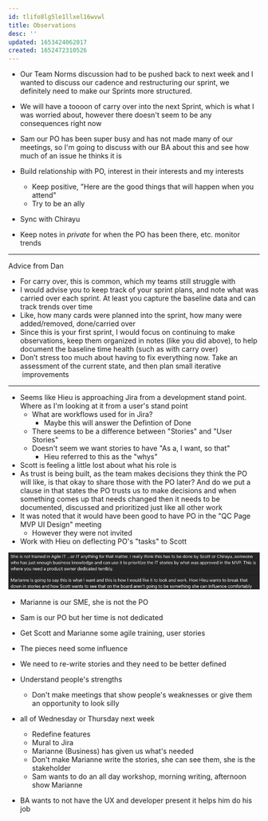 ```yaml
---
id: tlifo8lg5le1llxel16wvwl
title: Observations
desc: ''
updated: 1653424062017
created: 1652472310526
---
```


- Our Team Norms discussion had to be pushed back to next week and I wanted to discuss our cadence and restructuring our sprint, we definitely need to make our Sprints more structured.

- We will have a toooon of carry over into the next Sprint, which is what I was worried about, however there doesn't seem to be any consequences right now

- Sam our PO has been super busy and has not made many of our meetings, so I'm going to discuss with our BA about this and see how much of an issue he thinks it is

- Build relationship with PO, interest in their interests and my interests
  - Keep positive, "Here are the good things that will happen when you attend"
  - Try to be an ally
- Sync with Chirayu
- Keep notes in *private* for when the PO has been there, etc. monitor trends

---
Advice from Dan
- For carry over, this is common, which my teams still struggle with
- I would advise you to keep track of your sprint plans, and note what was carried over each sprint. At least you capture the baseline data and can track trends over time
- Like, how many cards were planned into the sprint, how many were added/removed, done/carried over
- Since this is your first sprint, I would focus on continuing to make observations, keep them organized in notes (like you did above), to help document the baseline time health (such as with carry over)
- Don’t stress too much about having to fix everything now. Take an assessment of the current state, and then plan small iterative  improvements
---
- Seems like Hieu is approaching Jira from a development stand point. Where as I'm looking at it from a user's stand point
  - What are workflows used for in Jira?
    - Maybe this will answer the Defintion of Done
  - There seems to be a difference between "Stories" and "User Stories" 
  - Doesn't seem we want stories to have "As a, I want, so that"
    - Hieu referred to this as the "whys"
- Scott is feeling a little lost about what his role is
- As trust is being built, as the team makes decisions they think the PO will like, is that okay to share those with the PO later? And do we put a clause in that states the PO trusts us to make decisions and when something comes up that needs changed then it needs to be documented, discussed and prioritized just like all other work
- It was noted that it would have been good to have PO in the "QC Page MVP UI Design" meeting
  - However they were not invited
- Work with Hieu on deflecting PO's "tasks" to Scott

![](/assets/images/2022-05-24-16-27-33.png)
- Marianne is our SME, she is not the PO
- Sam is our PO but her time is not dedicated
- Get Scott and Marianne some agile training, user stories 
- The pieces need some influence
- We need to re-write stories and they need to be better defined
- Understand people's strengths
  - Don't make meetings that show people's weaknesses or give them an opportunity to look silly

- all of Wednesday or Thursday next week
  - Redefine features
  - Mural to Jira
  - Marianne (Business) has given us what's needed 
  - Don't make Marianne write the stories, she can see them, she is the stakeholder
  - Sam wants to do an all day workshop, morning writing, afternoon show Marianne
- BA wants to not have the UX and developer present it helps him do his job